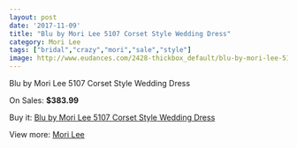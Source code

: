 ```yaml
---
layout: post
date: '2017-11-09'
title: "Blu by Mori Lee 5107 Corset Style Wedding Dress"
category: Mori Lee
tags: ["bridal","crazy","mori","sale","style"]
image: http://www.eudances.com/2428-thickbox_default/blu-by-mori-lee-5107-corset-style-wedding-dress.jpg
---
```

Blu by Mori Lee 5107 Corset Style Wedding Dress

On Sales: **$383.99**
<a href="https://www.eudances.com/en/mori-lee/809-blu-by-mori-lee-5107-corset-style-wedding-dress.html"><amp-img layout="responsive" width="600" height="600" src="//www.eudances.com/2428-thickbox_default/blu-by-mori-lee-5107-corset-style-wedding-dress.jpg" alt="Blu by Mori Lee 5107 Corset Style Wedding Dress 0" /></a>
<a href="https://www.eudances.com/en/mori-lee/809-blu-by-mori-lee-5107-corset-style-wedding-dress.html"><amp-img layout="responsive" width="600" height="600" src="//www.eudances.com/2430-thickbox_default/blu-by-mori-lee-5107-corset-style-wedding-dress.jpg" alt="Blu by Mori Lee 5107 Corset Style Wedding Dress 1" /></a>
<a href="https://www.eudances.com/en/mori-lee/809-blu-by-mori-lee-5107-corset-style-wedding-dress.html"><amp-img layout="responsive" width="600" height="600" src="//www.eudances.com/2429-thickbox_default/blu-by-mori-lee-5107-corset-style-wedding-dress.jpg" alt="Blu by Mori Lee 5107 Corset Style Wedding Dress 2" /></a>

Buy it: [Blu by Mori Lee 5107 Corset Style Wedding Dress](https://www.eudances.com/en/mori-lee/809-blu-by-mori-lee-5107-corset-style-wedding-dress.html "Blu by Mori Lee 5107 Corset Style Wedding Dress")

View more: [Mori Lee](https://www.eudances.com/en/9-mori-lee "Mori Lee")